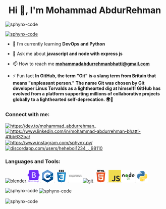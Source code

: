 <h1 align="center">Hi 👋, I'm Mohammad AbdurRehman</h1>
<p align="left"> <img src="https://komarev.com/ghpvc/?username=sphynx-code&label=Profile%20views&color=0e75b6&style=flat" alt="sphynx-code" /> </p>

<p align="left"> <a href="https://github.com/ryo-ma/github-profile-trophy"><img src="https://github-profile-trophy.vercel.app/?username=sphynx-code" alt="sphynx-code" /></a> </p>

- 🌱 I’m currently learning **DevOps and Python**

- 💬 Ask me about **javascript and node with express js**

- 📫 How to reach me **mohammadabdurrehmanbhatti@gmail.com**

- ⚡ Fun fact **In GitHub, the term "Git" is a slang term from Britain that means "unpleasant person." The name Git was chosen by Git developer Linus Torvalds as a lighthearted dig at himself! GitHub has evolved from a platform supporting millions of collaborative projects globally to a lighthearted self-deprecation. 🌍🚀**


<h3 align="left">Connect with me:</h3>
<p align="left">
<a href="https://dev.to/https://dev.to/mohammad_abdurrehman_" target="blank"><img align="center" src="https://raw.githubusercontent.com/rahuldkjain/github-profile-readme-generator/master/src/images/icons/Social/devto.svg" alt="https://dev.to/mohammad_abdurrehman_" height="30" width="40" /></a>
<a href="https://linkedin.com/in/https://www.linkedin.com/in/mohammad-abdurrehman-bhatti-41bb632ba/" target="blank"><img align="center" src="https://raw.githubusercontent.com/rahuldkjain/github-profile-readme-generator/master/src/images/icons/Social/linked-in-alt.svg" alt="https://www.linkedin.com/in/mohammad-abdurrehman-bhatti-41bb632ba/" height="30" width="40" /></a>
<a href="https://instagram.com/https://www.instagram.com/sphynx.py/" target="blank"><img align="center" src="https://raw.githubusercontent.com/rahuldkjain/github-profile-readme-generator/master/src/images/icons/Social/instagram.svg" alt="https://www.instagram.com/sphynx.py/" height="30" width="40" /></a>
<a href="https://discord.gg/discordapp.com/users/heheboi1234_._98110" target="blank"><img align="center" src="https://raw.githubusercontent.com/rahuldkjain/github-profile-readme-generator/master/src/images/icons/Social/discord.svg" alt="discordapp.com/users/heheboi1234_._98110" height="30" width="40" /></a>
</p>

<h3 align="left">Languages and Tools:</h3>
<p align="left"> <a href="https://www.blender.org/" target="_blank" rel="noreferrer"> <img src="https://download.blender.org/branding/community/blender_community_badge_white.svg" alt="blender" width="40" height="40"/> </a> <a href="https://getbootstrap.com" target="_blank" rel="noreferrer"> <img src="https://raw.githubusercontent.com/devicons/devicon/master/icons/bootstrap/bootstrap-plain-wordmark.svg" alt="bootstrap" width="40" height="40"/> </a> <a href="https://www.w3schools.com/cpp/" target="_blank" rel="noreferrer"> <img src="https://raw.githubusercontent.com/devicons/devicon/master/icons/cplusplus/cplusplus-original.svg" alt="cplusplus" width="40" height="40"/> </a> <a href="https://www.w3schools.com/css/" target="_blank" rel="noreferrer"> <img src="https://raw.githubusercontent.com/devicons/devicon/master/icons/css3/css3-original-wordmark.svg" alt="css3" width="40" height="40"/> </a> <a href="https://expressjs.com" target="_blank" rel="noreferrer"> <img src="https://raw.githubusercontent.com/devicons/devicon/master/icons/express/express-original-wordmark.svg" alt="express" width="40" height="40"/> </a> <a href="https://git-scm.com/" target="_blank" rel="noreferrer"> <img src="https://www.vectorlogo.zone/logos/git-scm/git-scm-icon.svg" alt="git" width="40" height="40"/> </a> <a href="https://www.w3.org/html/" target="_blank" rel="noreferrer"> <img src="https://raw.githubusercontent.com/devicons/devicon/master/icons/html5/html5-original-wordmark.svg" alt="html5" width="40" height="40"/> </a> <a href="https://developer.mozilla.org/en-US/docs/Web/JavaScript" target="_blank" rel="noreferrer"> <img src="https://raw.githubusercontent.com/devicons/devicon/master/icons/javascript/javascript-original.svg" alt="javascript" width="40" height="40"/> </a> <a href="https://nodejs.org" target="_blank" rel="noreferrer"> <img src="https://raw.githubusercontent.com/devicons/devicon/master/icons/nodejs/nodejs-original-wordmark.svg" alt="nodejs" width="40" height="40"/> </a> <a href="https://www.python.org" target="_blank" rel="noreferrer"> <img src="https://raw.githubusercontent.com/devicons/devicon/master/icons/python/python-original.svg" alt="python" width="40" height="40"/> </a> </p>

<p><img align="left" src="https://github-readme-stats.vercel.app/api/top-langs?username=sphynx-code&show_icons=true&locale=en&layout=compact" alt="sphynx-code" /></p>

<p>&nbsp;<img align="center" src="https://github-readme-stats.vercel.app/api?username=sphynx-code&show_icons=true&locale=en" alt="sphynx-code" /></p>

<p><img align="center" src="https://github-readme-streak-stats.herokuapp.com/?user=sphynx-code&" alt="sphynx-code" /></p>
